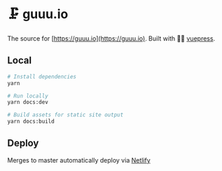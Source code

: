 # 🗜 guuu.io

The source for [https://guuu.io](https://guuu.io). Built with 🖖🏻 [vuepress](https://vuepress.vuejs.org).

## Local
```bash
# Install dependencies
yarn

# Run locally
yarn docs:dev

# Build assets for static site output
yarn docs:build
```

## Deploy

Merges to master automatically deploy via [Netlify](https://www.netlify.com)

